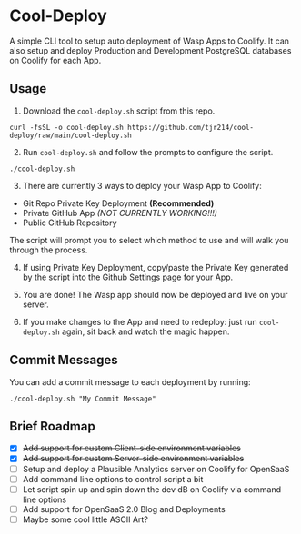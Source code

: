 # Cool-Deploy

A simple CLI tool to setup auto deployment of Wasp Apps to Coolify. It can also setup and deploy Production and Development PostgreSQL databases on Coolify for each App.

## Usage

1. Download the `cool-deploy.sh` script from this repo.

```shell
curl -fsSL -o cool-deploy.sh https://github.com/tjr214/cool-deploy/raw/main/cool-deploy.sh
```

2. Run `cool-deploy.sh` and follow the prompts to configure the script.

```shell
./cool-deploy.sh
```

3. There are currently 3 ways to deploy your Wasp App to Coolify:

- Git Repo Private Key Deployment **(Recommended)**
- Private GitHub App _(NOT CURRENTLY WORKING!!!)_
- Public GitHub Repository

The script will prompt you to select which method to use and will walk you through the process.

4. If using Private Key Deployment, copy/paste the Private Key generated by the script into the Github Settings page for your App.

5. You are done! The Wasp app should now be deployed and live on your server.

6. If you make changes to the App and need to redeploy: just run `cool-deploy.sh` again, sit back and watch the magic happen.

## Commit Messages

You can add a commit message to each deployment by running:

```shell
./cool-deploy.sh "My Commit Message"
```

## Brief Roadmap

- [x] ~~Add support for custom Client-side environment variables~~
- [x] ~~Add support for custom Server-side environment variables~~
- [ ] Setup and deploy a Plausible Analytics server on Coolify for OpenSaaS
- [ ] Add command line options to control script a bit
- [ ] Let script spin up and spin down the dev dB on Coolify via command line options
- [ ] Add support for OpenSaaS 2.0 Blog and Deployments
- [ ] Maybe some cool little ASCII Art?
